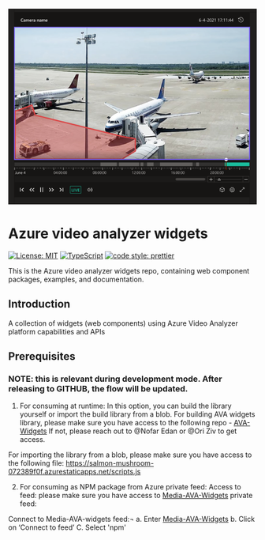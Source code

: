 
![ava_widgets_banner_github.png](./ava_widgets_banner_github.png)

# Azure video analyzer widgets

[![License: MIT](https://img.shields.io/badge/License-MIT-yellow.svg)](https://opensource.org/licenses/MIT)
[![TypeScript](https://img.shields.io/badge/%3C%2F%3E-TypeScript-%230074c1.svg)](https://www.typescriptlang.org/)
[![code style: prettier](https://img.shields.io/badge/code_style-prettier-f8bc45.svg)](https://github.com/prettier/prettier)

This is the Azure video analyzer widgets repo, containing web component packages, examples, and documentation.

## Introduction

A collection of widgets (web components) using Azure Video Analyzer platform capabilities and APIs

## Prerequisites
### NOTE: this is relevant during development mode. After releasing to GITHUB, the flow will be updated.

1.	For consuming at runtime:
In this option, you can build the library yourself or import the build library from a blob.
For building AVA widgets library, please make sure you have access to the following repo - [AVA-Widgets](https://dev.azure.com/MediaWidgets/AVA%20Widgets)
If not, please reach out to @Nofar Edan or @Ori Ziv to get access.

For importing the library from a blob, please make sure you have access to the following file:  https://salmon-mushroom-072389f0f.azurestaticapps.net/scripts.js 

2.	For consuming as NPM package from Azure private feed: 
Access to feed: please make sure you have access to [Media-AVA-Widgets](https://dev.azure.com/MediaWidgets/AVA%20Widgets/_packaging?_a=feed&feed=Media-AVA-Widgets) private feed: 

Connect to Media-AVA-widgets feed:¬
a.	Enter [Media-AVA-Widgets](https://dev.azure.com/MediaWidgets/AVA%20Widgets/_packaging?_a=feed&feed=Media-AVA-Widgets) 
b.	Click on ‘Connect to feed’
C.  Select 'npm'
